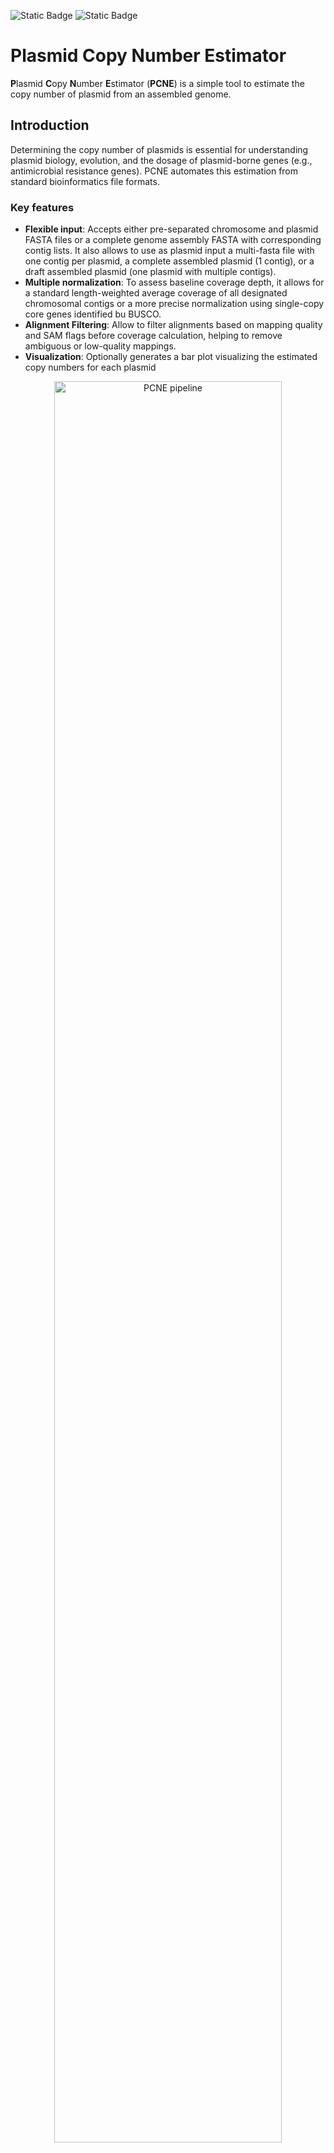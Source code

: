 ![Static Badge](https://img.shields.io/badge/License-MIT-blue)
![Static Badge](https://img.shields.io/badge/version-1.0.0-blue)

# Plasmid Copy Number Estimator
**P**lasmid **C**opy **N**umber **E**stimator (**PCNE**) is a simple tool to estimate the copy number of plasmid from an assembled genome. <br>
## Introduction
Determining the copy number of plasmids is essential for understanding plasmid biology, evolution, and the dosage of plasmid-borne genes (e.g., antimicrobial resistance genes). PCNE automates this estimation from standard bioinformatics file formats. <br>
### Key features
* **Flexible input**: Accepts either pre-separated chromosome and plasmid FASTA files or a complete genome assembly FASTA with corresponding contig lists. It also allows to use as plasmid input a multi-fasta file with one contig per plasmid, a complete assembled plasmid (1 contig), or a draft assembled plasmid (one plasmid with multiple contigs). 
* **Multiple normalization**: To assess baseline coverage depth, it allows for a standard length-weighted average coverage of all designated chromosomal contigs or a more precise normalization using single-copy core genes identified bu BUSCO. 
* **Alignment Filtering**: Allow to filter alignments based on mapping quality and SAM flags before coverage calculation, helping to remove ambiguous or low-quality mappings.
* **Visualization**: Optionally generates a bar plot visualizing the estimated copy numbers for each plasmid <br>
<p align="center">
  <img title="PCNE pipeline" src="figure/Workflow.png" width=85%>

## Installation
### Bioconda [![install with bioconda](https://img.shields.io/badge/install%20with-bioconda-blue.svg?style=flat)](http://bioconda.github.io/recipes/pcne/README.html)

Install Plasmid Copy Number Estimator via [BioConda](https://bioconda.github.io/)<br>
1) **Set up Conda Channels:**<br>

```
conda config --add channels defaults
conda config --add channels bioconda
conda config --add channels conda-forge
```
2) **Create a new environment and install:**<br>
```
conda create -n pcne_env -c conda-forge -c bioconda pcne
conda activate pcne_env
```
### Docker [![Static Badge](https://img.shields.io/badge/Install_with-Docker-green)](https://hub.docker.com/explore)
You can use [Docker](https://hub.docker.com/repository/docker/riccabolla/pcne/general):

```
docker pull riccabolla/pcne:1.0.0
docker run riccabolla/pcne:1.0.0 pcne -h
```

### Source
Clone this repository to install the latest version direct from GitHub
```
cd $HOME
git clone https://github.com/riccabolla/PCNE.git 
cd PCNE/
```
## Dependencies
The tool relies on the following softwares, which will be installed automatically by Conda:<br>
1) **BWA** (tested with v0.7.18)<br>
2) **Samtools** (tested with v1.20)<br>
3) **Busco** (tested with v5.8.2)
4) **bedtools** (tested with v2.31.1)
5) **R** (tested with v4.4.3)<br>
6) **R Packages**: readr (v2.1.5), dplyr (v1.1.4), ggplot2(v3.5.2)<br>
## Requirements
This tool requires a previous step of plasmid identification using tools like Platon, MOB-Suite, PlasmidFinder...
## Usage
```
pcne -c <chromosome.fasta> -p <plasmid.fasta> -r <reads_R1.fastq.gz> -R <reads_R2.fastq.gz> [-t <threads>] [-o <output_prefix>]
```
## Command line options
```
  -c, --chromosome <file>    Path to chromosome FASTA file (Required)  
  -p, --plasmid <file>       Path to plasmid FASTA file (Required)  
                             Use with `--single-plasmid` if file contains one fragmented plasmid  
  -a, --assembly <file>      Path to the assembled genome FASTA file (Required)  
  -C, --chr-list <file>      Path to file containing chromosome contig names (Required)  
  -P, --plasmid-list <file>  Path to file containing plasmid contig names (Required)  
  -r, --reads1 <file>        Path to forward reads (FASTQ) (Mandatory)  
  -R, --reads2 <file>        Path to reverse reads (FASTQ) (Mandatory)  
  -b, --busco                Activate BUSCO SCG normalization (default: OFF)  
  -L, --busco-lineage <str>  BUSCO lineage dataset name (default: bacteria_odb12)  
  -Q, --min-quality <int>    Minimum mapping quality (MQ) for read filtering (default: OFF)  
  -F, --filter <int>         SAM flag to exclude reads (default: OFF)  
  -l, --plot                 Generate a plot of estimated copy numbers (.png)  
  -s, --single-plasmid       Treat all contigs in `-p` FASTA as one fragmented plasmid  
  --gc-correction            Enable GC-correction
  --gc-frac <float>          Specify LOESS smoothing fraction (default: 0.3)
  --gc-window <int>          Specify windows-size (default: 1000 bp)
  --gc-plot <file>           Generate GC plot (require to specify filename.png)
  -t, --threads <int>        Number of threads to use (default: 1)  
  -o, --output <str>         Prefix for output files (default: pcne)  
  -k, --keep-intermediate    Keep intermediate files (default: OFF)  
  -v, --version              Show version information  
  -h, --help                 Show help message 
```

# Run the tool

The tool can be run in two different ways: <br>
**Mode 1**: it requires two separate `FASTA` files for chromosome and plasmid(s). <br>
```
#Example Mode 1
pcne \ 
  -c my_sample.chromosome.fasta \ 
  -p my_sample.plasmid.fasta \ 
  -r my_sample_R1.fastq.gz \ 
  -R my_sample_R2.fastq.gz \ 
  -t 8 \ 
  -o my_sample_pcne
```
**Mode 2**: it requires an assembled `FASTA` file, a list file with contig(s) assigned to chromosome, and a list file of contig(s) assigned to plasmid(S).
The list should be structured as follow:
```
plasmid1_contig
plasmid2_contig
plasmid3_contig
...
```
```
#Example Mode 2
pcne \ 
  -a my_sample_assembly.fasta \
  -C chromosome.list \
  -P plasmid.list \ 
  -r my_sample_R1.fastq.gz \ 
  -R my_sample_R2.fastq.gz \ 
  -t 8 \ 
  -o my_sample_pcne
```
**Note**: if files are not in the working folder, provide the PATH. <br>

For both modes the main output is a `TSV` file. <br>
Example `output.tsv`: <br>

| plasmid_contig |length | mean_depth |baseline_mean_depth |normalization_mode |estimated_copy_number |
|---|---|---|---|---|---|
|plasmid_contig_ 1|54321 |152.75|31.45|SCG|4.86|
|plasmid_contig_2_IncFIB|9876|28.50|31.45|SCG|0.91|
|...|...|...|...|...|...| 

Columns: <br>
* **plasmid_contig**: Name of the plasmid contig (from the input plasmid FASTA).<br>
* **length**: Length of the plasmid contig in base pairs.<br>
* **mean_depth**: Average sequencing depth calculated for this plasmid contig.<br>
* **baseline_mean_depth**: Baseline coverage depth.<br>
* **normalization mdoe**: how baseline coverage depth was calculated <br>
* **estimated_copy_number**: The calculated copy number (mean_depth / baseline_mean_depth).<br>

## <a name="Next-features"></a>Next features
### Major updates
* Long-read support

### **License**<br>
This project is licensed under the MIT License - see the [LICENSE](https://github.com/riccabolla/PCNE/blob/main/LICENSE) file for details.<br>

### **Contact** <br>
riccardo.bollini@hunimed.eu <br>

### **Issues**<br>
Please report any issues or suggestions via the GitHub [Issues](https://github.com/riccabolla/PCNE/issues) page.<br>
